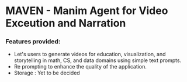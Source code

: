 # MAVEN - Manim Agent for Video Exceution and Narration

### Features provided:
- Let's users to generate videos for education, visualization, and storytelling in math, CS, and data domains using simple text prompts.
- Re prompting to enhance the quality of the application.
- Storage : Yet to be decided

